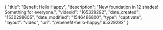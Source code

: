 {
    "title": "Benefit Hello Happy",
    "description": "New foundation in 12 shades! Something for everyone.",
    "videoid": "165329292",
    "date_created": "1530298605",
    "date_modified": "1546466800",
    "type": "captivate",
    "layout": "video",
    "url": "\/v\/benefit-hello-happy\/165329292"
}